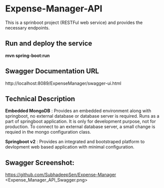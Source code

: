 # Expense-Manager-API

This is a sprinboot project (RESTFul web service) and provides the necessary endpoints. 

## Run and deploy the service

**mvn spring-boot:run**

## Swagger Documentation URL

http://localhost:8089/ExpenseManager/swagger-ui.html

## Technical Description

**Embedded MongoDB** : Provides an embedded environment along with springboot, no external database or database server is required. Runs as a part of springboot application. It is only for development purpose, not for production. 
To connect to an external database server, a small change is requied in the mongo configuration class.

**Springboot v2** : Provides an integrated and bootstraped platform to devlopment web based application with minimal configuration.

## Swagger Screenshot: 
https://github.com/SubhadeepSen/Expense-Manager  <Expense_Manager_API_Swagger.png>

